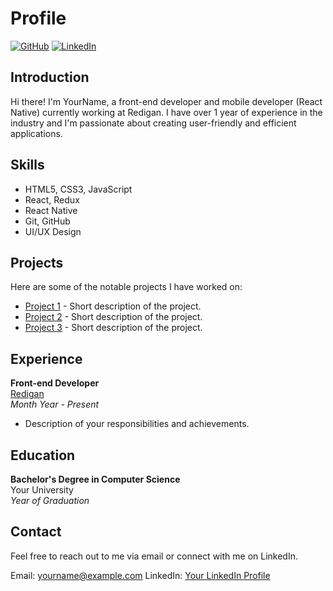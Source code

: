 # Profile

[![GitHub](https://img.shields.io/badge/GitHub-YourGitHubUsername-blueviolet)](https://github.com/YourGitHubUsername)
[![LinkedIn](https://img.shields.io/badge/LinkedIn-YourLinkedInProfile-informational)](https://www.linkedin.com/in/YourLinkedInProfile)

## Introduction

Hi there! I'm YourName, a front-end developer and mobile developer (React Native) currently working at Redigan. I have over 1 year of experience in the industry and I'm passionate about creating user-friendly and efficient applications.

## Skills

- HTML5, CSS3, JavaScript
- React, Redux
- React Native
- Git, GitHub
- UI/UX Design

## Projects

Here are some of the notable projects I have worked on:

- [Project 1](link/to/project1) - Short description of the project.
- [Project 2](link/to/project2) - Short description of the project.
- [Project 3](link/to/project3) - Short description of the project.

## Experience

**Front-end Developer**\
[Redigan](https://www.redigan.com)\
*Month Year - Present*

- Description of your responsibilities and achievements.

## Education

**Bachelor's Degree in Computer Science**\
Your University\
*Year of Graduation*

## Contact

Feel free to reach out to me via email or connect with me on LinkedIn.

Email: yourname@example.com
LinkedIn: [Your LinkedIn Profile](https://www.linkedin.com/in/YourLinkedInProfile)

